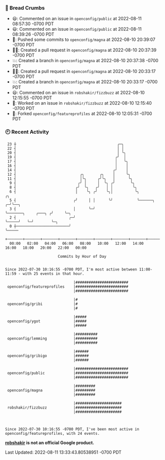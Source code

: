### 🍞 Bread Crumbs

 * 😃: Commented on an issue in `openconfig/public` at 2022-08-11 08:57:30 -0700 PDT
 * 😃: Commented on an issue in `openconfig/public` at 2022-08-11 08:39:26 -0700 PDT
 * 🚢: Pushed some commits to `openconfig/magna` at 2022-08-10 20:39:07 -0700 PDT
 * ✍🏼: Created a pull request in `openconfig/magna` at 2022-08-10 20:37:39 -0700 PDT
 * 💥: Created a branch in `openconfig/magna` at 2022-08-10 20:37:38 -0700 PDT
 * ✍🏼: Created a pull request in `openconfig/magna` at 2022-08-10 20:33:17 -0700 PDT
 * 💥: Created a branch in `openconfig/magna` at 2022-08-10 20:33:17 -0700 PDT
 * 😃: Commented on an issue in `robshakir/fizzbuzz` at 2022-08-10 12:15:55 -0700 PDT
 * 👀: Worked on an issue in `robshakir/fizzbuzz` at 2022-08-10 12:15:40 -0700 PDT
 * 🍴: Forked `openconfig/featureprofiles` at 2022-08-10 12:05:31 -0700 PDT

### 🕘 Recent Activity
```
 23 ┼                                              ╭─╮
 22 ┤                                              │ │
 20 ┤                                              │ ╰╮
 19 ┤                                             ╭╯  │
 17 ┤                                             │   ╰╮
 16 ┤                                             │    │
 14 ┤                                            ╭╯    │
 12 ┤                             ╭╮       ╭╮    │     ╰╮
 11 ┤                             │╰╮     ╭╯╰╮   │      ╰╮
  9 ┤                            ╭╯ │     │  ╰╮ ╭╯       ╰╮
  8 ┤                           ╭╯  ╰╮   ╭╯   │ │         ╰╮
  6 ┤                           │    ╰╮ ╭╯    ╰╮│          ╰╮                             ╭╮
  5 ┤                          ╭╯     │ │      ╰╯           ╰──────╮                    ╭─╯╰──╮
  3 ┤                          │      ╰─╯                          ╰───────╮     ╭───╮ ╭╯     ╰─╮
  2 ┤                        ╭─╯                                           ╰─────╯   ╰─╯        ╰─╮
  0 ┼────────────────────────╯                                                                    ╰─────
    +───────+───────+───────+───────+───────+───────+───────+───────+───────+───────+───────+───────+────
  00:00   02:00   04:00   06:00   08:00   10:00   12:00   14:00   16:00   18:00   20:00   22:00   00:00   

						Commits by Hour of Day


Since 2022-07-30 10:16:55 -0700 PDT, I'm most active between 11:00-11:59 - with 25 events in that hour.

```



```
                               |########################
 openconfig/featureprofiles    |########################
                               |########################

                               |#
 openconfig/gribi              |#
                               |#

                               |#####
 openconfig/ygot               |#####
                               |#####

                               |##########
 openconfig/lemming            |##########
                               |##########

                               |######
 openconfig/gribigo            |######
                               |######

                               |########################
 openconfig/public             |########################
                               |########################

                               |#########
 openconfig/magna              |#########
                               |#########

                               |#####################
 robshakir/fizzbuzz            |#####################
                               |#####################



Since 2022-07-30 10:16:55 -0700 PDT, I've been most active in openconfig/featureprofiles, with 24 events.

```
**[robshakir](mailto:robjs@google.com) is not an official Google product.**  


Last Updated: 2022-08-11 13:33:43.80538951 -0700 PDT
